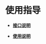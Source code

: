 # 使用指导<a name="ZH-CN_TOPIC_0000001118806928"></a>

-   **[接口说明](kernel-small-debug-user-guide-api.md)**  

-   **[使用说明](kernel-small-debug-user-guide-use.md)**  


